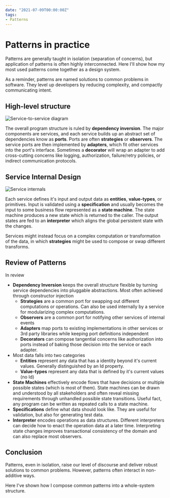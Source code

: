 ```yaml
---
date: "2021-07-09T00:00:00Z"
tags:
- Patterns
---
```


# Patterns in practice

Patterns are generally taught in isolation (separation of concerns), but application of patterns is often highly interconnected. Here I'll show how my most used patterns come together as a design system.

As a reminder, patterns are named solutions to common problems in software. They level up developers by reducing complexity, and compactly communicating intent.


## High-level structure
![Service-to-service diagram](../post-media/Patterns-in-Practice/pattern-diagram.drawio.svg)

The overall program structure is ruled by **dependency inversion**. The major components are services, and each service builds up an abstract set of dependencies know as **ports**. Ports are often **strategies** or **observers**. The service ports are then implemented by **adapters**, which fit other services into the port's interface. Sometimes a **decorator** will wrap an adapter to add cross-cutting concerns like logging, authorization, failure/retry policies, or indirect communication protocols.


## Service Internal Design

![Service internals](../post-media/Patterns-in-Practice/service-workflow.drawio.svg)

Each service defines it's input and output data as **entities**, **value-types**, or primitives. Input is validated using a **specification** and usually becomes the input to some business flow represented as a **state machine**. The state machine produces a new state which is returned to the caller. The output states are fed to an **interpreter** which aligns the global persistent state with the changes.

Services might instead focus on a complex computation or transformation of the data, in which **strategies** might be used to compose or swap different transforms.

## Review of Patterns

In review
- **Dependency Inversion** keeps the overall structure flexible by turning service dependencies into pluggable abstractions. Most often achieved through constructor injection
  - **Strategies** are a common port for swapping out different computations or operations. Can also be used internally by a service for modularizing complex computations.
  - **Observers** are a common port for notifying other services of internal events
  - **Adapters** map ports to existing implementations in other services or 3rd party libraries while keeping port definitions independent
  - **Decorators** can compose tangential concerns like authorization into ports instead of baking those decision into the service or each adapter.
- Most data falls into two categories
  - **Entities** represent any data that has a identity beyond it's current values. Generally distinguished by an Id property.
  - **Value-types** represent any data that is defined by it's current values (no Id)
- **State Machines** effectively encode flows that have decisions or multiple possible states (which is most of them). State machines can be drawn and understood by all stakeholders and often reveal missing requirements through unhandled possible state transitions. Useful fact, any program can be written as repeated calls to a state machine.
- **Specifications** define what data should look like. They are useful for validation, but also for generating test data.
- **Interpreter** encodes operations as data structures. Different interpreters can decide how to enact the operation data at a later time. Interpreting state changes improves transactional consistency of the domain and can also replace most observers.


## Conclusion

Patterns, even in isolation, raise our level of discourse and deliver robust solutions to common problems. However, patterns often interact in non-additive ways.

Here I've shown how I compose common patterns into a whole-system structure.




<!-- What is my motivation
- patterns get discussed a lot, but usually in pretty isolated scenarios
- I was thinking about patterns I use and realized that many of them compliment each other and interact in non-additive ways -->


<!-- idea: flow could be describing the system flow, or or I could roughly order the patterns in the same order they'll be encountered in a typical flow
  either way, pattern names should be bolded
 -->